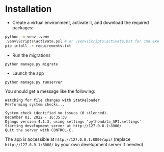 # Installation


* Create a virtual environment, activate it, and download the required packages:
```bash
python -m venv .venv
.venv\Scripts\activate.psl # or .venv\Scripts\activate.bat for cmd.exe
pip intall -r requirements.txt
```

* Run the migrations
```
python manage.py migrate
```

* Launch the app
```
python manage.py runserver
```

You should get a message like the following:

```
Watching for file changes with StatReloader
Performing system checks...

System check identified no issues (0 silenced).
December 01, 2022 - 16:35:30
Django version 4.1.3, using settings 'pythondata_API.settings'
Starting development server at http://127.0.0.1:8000/
Quit the server with CONTROL-C.
```

The app is accessible at `http://127.0.0.1:8000/api/` (replace `http://127.0.0.1:8000/` by your own development server if needed)
